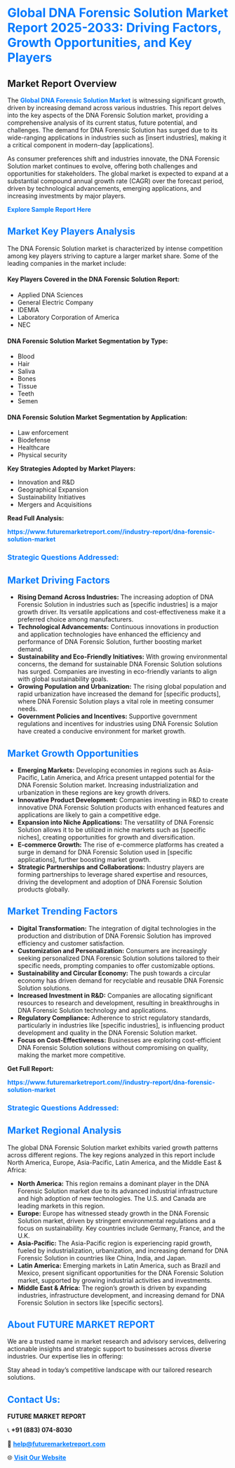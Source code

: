 <h1 style="color: #007BFF;">Global DNA Forensic Solution Market Report 2025-2033: Driving Factors, Growth Opportunities, and Key Players</h1>

<section id="overview">
<h2>Market Report Overview</h2>
<p>The <a href="https://www.futuremarketreport.com//industry-report/dna-forensic-solution-market" style="color: #007BFF; text-decoration: none;"><strong>Global DNA Forensic Solution Market</strong></a> is witnessing significant growth, driven by increasing demand across various industries. This report delves into the key aspects of the DNA Forensic Solution market, providing a comprehensive analysis of its current status, future potential, and challenges. The demand for DNA Forensic Solution has surged due to its wide-ranging applications in industries such as [insert industries], making it a critical component in modern-day [applications].</p>
<p>As consumer preferences shift and industries innovate, the DNA Forensic Solution market continues to evolve, offering both challenges and opportunities for stakeholders. The global market is expected to expand at a substantial compound annual growth rate (CAGR) over the forecast period, driven by technological advancements, emerging applications, and increasing investments by major players.</p>
</section>

<section id="overview">
<p><a href="https://www.futuremarketreport.com//request-sample/reportId=56818" style="color: #007BFF; text-decoration: none;"><strong>Explore Sample Report Here</strong></a></p>
</section>

<section id="key-players">
<h2 style="color: #007BFF;">Market Key Players Analysis</h2>
<p>The DNA Forensic Solution market is characterized by intense competition among key players striving to capture a larger market share. Some of the leading companies in the market include:</p>
<h4>Key Players Covered in the DNA Forensic Solution Report:</h4>
<ul><li>Applied DNA Sciences</li><li>General Electric Company</li><li>IDEMIA</li><li>Laboratory Corporation of America</li><li>NEC</li></ul>
<h4>DNA Forensic Solution Market Segmentation by Type:</h4>
<ul><li>Blood</li><li>Hair</li><li>Saliva</li><li>Bones</li><li>Tissue</li><li>Teeth</li><li>Semen</li></ul>

<h4>DNA Forensic Solution Market Segmentation by Application:</h4>
<ul><li>Law enforcement</li><li>Biodefense</li><li>Healthcare</li><li>Physical security</li></ul>
<p><strong>Key Strategies Adopted by Market Players:</strong></p>
<ul>
<li>Innovation and R&D</li>
<li>Geographical Expansion</li>
<li>Sustainability Initiatives</li>
<li>Mergers and Acquisitions</li>
</ul>
</section>

<section>
<p><strong>Read Full Analysis: </strong></p><a href="https://www.futuremarketreport.com//industry-report/dna-forensic-solution-market" style="color: #007BFF; text-decoration: none;"><strong>https://www.futuremarketreport.com//industry-report/dna-forensic-solution-market</strong></a>
<h3 style="color: #007BFF;">Strategic Questions Addressed:</h3>
</section>

<section id="driving-factors">
<h2 style="color: #007BFF;">Market Driving Factors</h2>
<ul>
<li><strong>Rising Demand Across Industries:</strong> The increasing adoption of DNA Forensic Solution in industries such as [specific industries] is a major growth driver. Its versatile applications and cost-effectiveness make it a preferred choice among manufacturers.</li>
<li><strong>Technological Advancements:</strong> Continuous innovations in production and application technologies have enhanced the efficiency and performance of DNA Forensic Solution, further boosting market demand.</li>
<li><strong>Sustainability and Eco-Friendly Initiatives:</strong> With growing environmental concerns, the demand for sustainable DNA Forensic Solution solutions has surged. Companies are investing in eco-friendly variants to align with global sustainability goals.</li>
<li><strong>Growing Population and Urbanization:</strong> The rising global population and rapid urbanization have increased the demand for [specific products], where DNA Forensic Solution plays a vital role in meeting consumer needs.</li>
<li><strong>Government Policies and Incentives:</strong> Supportive government regulations and incentives for industries using DNA Forensic Solution have created a conducive environment for market growth.</li>
</ul>
</section>

<section id="growth-opportunities">
<h2 style="color: #007BFF;">Market Growth Opportunities</h2>
<ul>
<li><strong>Emerging Markets:</strong> Developing economies in regions such as Asia-Pacific, Latin America, and Africa present untapped potential for the DNA Forensic Solution market. Increasing industrialization and urbanization in these regions are key growth drivers.</li>
<li><strong>Innovative Product Development:</strong> Companies investing in R&D to create innovative DNA Forensic Solution products with enhanced features and applications are likely to gain a competitive edge.</li>
<li><strong>Expansion into Niche Applications:</strong> The versatility of DNA Forensic Solution allows it to be utilized in niche markets such as [specific niches], creating opportunities for growth and diversification.</li>
<li><strong>E-commerce Growth:</strong> The rise of e-commerce platforms has created a surge in demand for DNA Forensic Solution used in [specific applications], further boosting market growth.</li>
<li><strong>Strategic Partnerships and Collaborations:</strong> Industry players are forming partnerships to leverage shared expertise and resources, driving the development and adoption of DNA Forensic Solution products globally.</li>
</ul>
</section>

<section id="trending-factors">
<h2 style="color: #007BFF;">Market Trending Factors</h2>
<ul>
<li><strong>Digital Transformation:</strong> The integration of digital technologies in the production and distribution of DNA Forensic Solution has improved efficiency and customer satisfaction.</li>
<li><strong>Customization and Personalization:</strong> Consumers are increasingly seeking personalized DNA Forensic Solution solutions tailored to their specific needs, prompting companies to offer customizable options.</li>
<li><strong>Sustainability and Circular Economy:</strong> The push towards a circular economy has driven demand for recyclable and reusable DNA Forensic Solution solutions.</li>
<li><strong>Increased Investment in R&D:</strong> Companies are allocating significant resources to research and development, resulting in breakthroughs in DNA Forensic Solution technology and applications.</li>
<li><strong>Regulatory Compliance:</strong> Adherence to strict regulatory standards, particularly in industries like [specific industries], is influencing product development and quality in the DNA Forensic Solution market.</li>
<li><strong>Focus on Cost-Effectiveness:</strong> Businesses are exploring cost-efficient DNA Forensic Solution solutions without compromising on quality, making the market more competitive.</li>
</ul>
</section>

<section>
<p><strong>Get Full Report: </strong></p><a href="https://www.futuremarketreport.com//industry-report/dna-forensic-solution-market" style="color: #007BFF; text-decoration: none;"><strong>https://www.futuremarketreport.com//industry-report/dna-forensic-solution-market</strong></a>
<h3 style="color: #007BFF;">Strategic Questions Addressed:</h3>
</section>


<section id="regional-analysis">
<h2 style="color: #007BFF;">Market Regional Analysis</h2>
<p>The global DNA Forensic Solution market exhibits varied growth patterns across different regions. The key regions analyzed in this report include North America, Europe, Asia-Pacific, Latin America, and the Middle East & Africa:</p>
<ul>
<li><strong>North America:</strong> This region remains a dominant player in the DNA Forensic Solution market due to its advanced industrial infrastructure and high adoption of new technologies. The U.S. and Canada are leading markets in this region.</li>
<li><strong>Europe:</strong> Europe has witnessed steady growth in the DNA Forensic Solution market, driven by stringent environmental regulations and a focus on sustainability. Key countries include Germany, France, and the U.K.</li>
<li><strong>Asia-Pacific:</strong> The Asia-Pacific region is experiencing rapid growth, fueled by industrialization, urbanization, and increasing demand for DNA Forensic Solution in countries like China, India, and Japan.</li>
<li><strong>Latin America:</strong> Emerging markets in Latin America, such as Brazil and Mexico, present significant opportunities for the DNA Forensic Solution market, supported by growing industrial activities and investments.</li>
<li><strong>Middle East & Africa:</strong> The region’s growth is driven by expanding industries, infrastructure development, and increasing demand for DNA Forensic Solution in sectors like [specific sectors].</li>
</ul>
</section>

<footer>
<h2 style="color: #007BFF;">About FUTURE MARKET REPORT</h2>
<p>We are a trusted name in market research and advisory services, delivering actionable insights and strategic support to businesses across diverse industries. Our expertise lies in offering:</p>

<p>Stay ahead in today’s competitive landscape with our tailored research solutions.</p>

<h2 style="color: #007BFF;">Contact Us:</h2>
<p><strong>FUTURE MARKET REPORT</strong></p>
<p>📞 <strong>+91 (883) 074-8030</strong></p>
<p>📧 <strong><a href="mailto:help@futuremarketreport.com" style="color: #007BFF;">help@futuremarketreport.com</a></strong></p>
<p>🌐 <strong><a href="https://www.futuremarketreport.com/" style="color: #007BFF;">Visit Our Website</a></strong></p>
</footer>